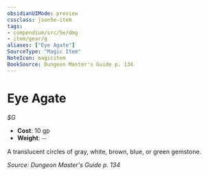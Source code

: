 ```yaml
---
obsidianUIMode: preview
cssclass: json5e-item
tags:
- compendium/src/5e/dmg
- item/gear/g
aliases: ["Eye Agate"]
SourceType: "Magic Item"
NoteIcon: magicitem
BookSource: Dungeon Master's Guide p. 134
---
```

# Eye Agate
*$G*  

- **Cost**: 10 gp
- **Weight**: ⏤

A translucent circles of gray, white, brown, blue, or green gemstone.

*Source: Dungeon Master's Guide p. 134*